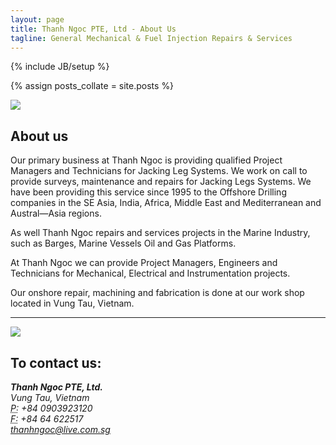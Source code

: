 ```yaml
---
layout: page
title: Thanh Ngoc PTE, Ltd - About Us
tagline: General Mechanical & Fuel Injection Repairs & Services
---
```

{% include JB/setup %}

{% assign posts_collate = site.posts %}

<div class="featurette cursor-pointer">
  <img class="featurette-image pull-right popup-image" src="../assets/img/jackup2.jpg"></img>
  <h2 class="featurette-heading">About us</h2>
  <p class="lead">Our primary business at Thanh Ngoc is providing qualified Project Managers and Technicians for Jacking Leg Systems. We work on call to provide surveys, maintenance and repairs for Jacking Legs Systems. We have been providing this service since 1995 to the Offshore Drilling companies in the SE Asia, India, Africa, Middle East and Mediterranean and Austral—Asia regions.</p>
  <p class="lead">As well Thanh Ngoc repairs and services projects in the Marine Industry, such as Barges, Marine Vessels Oil and Gas Platforms.</p>
  <p class="lead">At Thanh Ngoc we can provide Project Managers, Engineers and Technicians for Mechanical, Electrical and Instrumentation projects.</p>
  <p class="lead">Our onshore repair, machining and fabrication is done at our work shop located in Vung Tau, Vietnam.</p>
</div>

<hr>

<div class="featurette cursor-pointer">
  <img class="featurette-image pull-left popup-image" src="../assets/img/thanhNgocWorker.jpg"></img>
  <h2 class="featurette-heading">To contact us:</h2>
  <address>
    <strong>Thanh Ngoc PTE, Ltd.</strong><br>
    Vung Tau, Vietnam<br>
    <abbr title="Phone">P:</abbr> +84 0903923120<br>
    <abbr title="Phone">F:</abbr> +84 64 622517<br>
    <a href="mailto:thanhngoc@live.com.sg">thanhngoc@live.com.sg</a>
  </address>
</div>



